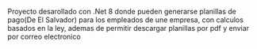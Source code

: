Proyecto desarollado con .Net 8 donde pueden generarse planillas de pago(De El Salvador) para los empleados de une empresa, con calculos basados en la ley, ademas de permitir descargar planillas por pdf y enviar por correo electronico
